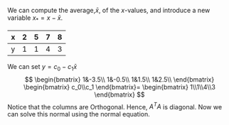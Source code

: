 We can compute the average,$\bar{x}$, of the $x$-values, and introduce a new variable ${x}_*=x-\bar{x}$.

|x|2|5|7|8|
|-|-|-|-|-|
|y|1|1|4|3|

We can set $y=c_0-c_1\bar{x}$ 
$$
\begin{bmatrix}
1&-3.5\\
1&-0.5\\
1&1.5\\
1&2.5\\
\end{bmatrix}
\begin{bmatrix}
c_0\\c_1
\end{bmatrix}=
\begin{bmatrix}
1\\1\\4\\3
\end{bmatrix}
$$
Notice that the columns are Orthogonal. Hence, $A^TA$ is diagonal.
Now we can solve this normal using the normal equation.
